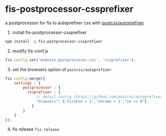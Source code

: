 # fis-postprocessor-cssprefixer

a postprocessor for fis to autoprefixer css with [postcss/autoprefixer](https://github.com/postcss/autoprefixer)

1. install fis-postprocessor-cssprefixer
```bash
npm install -g fis-postprocessor-cssprefixer
```
2. modify fis-conf.js
```javascript
fis.config.set('modules.postprocessor.css', 'cssprefixer');
```
3. set the browsers option of `postcss/autoprefixer`
```javascript
fis.config.merge({
    settings : {
        postprocessor : {
          cssprefixer : {
              // detail config (https://github.com/postcss/autoprefixer#browsers)
              "browsers": ['FireFox > 1','Chrome > 1',"ie >= 8"]
            }
        }
    }
});
```
4. fis release
`fis release`
